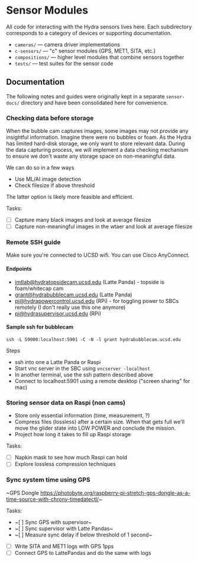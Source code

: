 # Sensor Modules

All code for interacting with the Hydra sensors lives here. Each subdirectory corresponds to a category of devices or supporting documentation.

- `cameras/` — camera driver implementations
- `c-sensors/` — "c" sensor modules (GPS, MET1, SITA, etc.)
- `compositions/` — higher level modules that combine sensors together
- `tests/` — test suites for the sensor code

## Documentation

The following notes and guides were originally kept in a separate
`sensor-docs/` directory and have been consolidated here for
convenience.

### Checking data before storage

When the bubble cam captures images, some images may not provide any
insightful information. Imagine there were no bubbles or foam. As the
Hydra has limited hard-disk storage, we only want to store relevant
data. During the data capturing process, we will implement a data
checking mechanism to ensure we don't waste any storage space on
non-meaningful data.

We can do so in a few ways

- Use ML/AI image detection
- Check filesize if above threshold

The latter option is likely more feasible and efficient.

Tasks:

- [ ] Capture many black images and look at average filesize
- [ ] Capture non-meaningful images in the wtaer and look at average
  filesize

### Remote SSH guide

Make sure you're connected to UCSD wifi. You can use Cisco AnyConnect.

#### Endpoints

- imtlab@hydratopsidecam.ucsd.edu (Latte Panda) - topside is foam/whitecap cam
- grant@hydrabubblecam.ucsd.edu (Latte Panda)
- pi@hydrapowercontrol.ucsd.edu (RPi) - for toggling power to SBCs remotely (I don't really use this one anymore)
- pi@hydrasupervisor.ucsd.edu (RPi)

#### Sample ssh for bubblecam

```
ssh -L 59000:localhost:5901 -C -N -l grant hydrabubblecam.ucsd.edu
```

Steps

- ssh into one a Latte Panda or Raspi
- Start vnc server in the SBC using `vncserver -localhost`
- In another terminal, use the ssh pattern described above
- Connect to localhost:5901 using a remote desktop ("screen sharing" for mac)

### Storing sensor data on Raspi (non cams)

- Store only essential information (time, measurement, ?)
- Compress files (lossless) after a certain size. When that gets full we'll move the glider state into LOW POWER and conclude the mission.
- Project how long it takes to fill up Raspi storage

Tasks:

- [ ] Napkin mask to see how much Raspi can hold
- [ ] Explore lossless compression techniques

### Sync system time using GPS

~GPS Dongle https://photobyte.org/raspberry-pi-stretch-gps-dongle-as-a-time-source-with-chrony-timedatectl/~

Tasks:

- ~[ ] Sync GPS with supervisor~
- ~[ ] Sync supervisor with Latte Pandas~
- ~[ ] Measure sync delay if below threshold of 1 second~
- [ ] Write SITA and MET1 logs with GPS 1pps
- [ ] Connect GPS to LattePandas and do the same with logs
